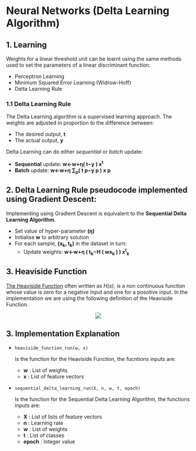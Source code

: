 # Neural Networks (Delta Learning Algorithm)
## 1. Learning
Weights for a linear threshold unit can be learnt using the same methods used to set the parameters of a linear discriminant function:

* Perceptron Learning
* Minimum Squared Error Learning (Widrow-Hoff)
* Delta Learning Rule

### 1.1 Delta Learning Rule
The Delta Learning algorithm is a supervised learning approach. The weights are adjusted in proportion to the difference between:
* The desired output, __t__
* The actual output, __y__

Delta Learning can do either _sequential_ or _batch_ update:
* __Sequential__ update: __w←w+η( t−y ) x<sup>t</sup>__
* __Batch__ update: __w←w+η ∑<sub>p</sub>( t p−y p ) x p__

## 2. Delta Learning Rule pseudocode implemented using Gradient Descent:
Implementing using Gradient Descent is equivalent to the __Sequential Delta Learning Algorithm__.

* Set value of hyper-parameter __(η)__
* Initialise __w__ to arbitrary solution
* For each sample, __(x<sub>k</sub>, t<sub>k</sub>)__ in the dataset in turn:
    * Update weights: __w←w+η ( t<sub>k</sub>−H ( wx<sub>k</sub> ) ) x<sup>t</sup><sub>k</sub>__

## 3. Heaviside Function
[The Heaviside Function](https://mathworld.wolfram.com/HeavisideStepFunction.html) often written as _H(x)_, is a non continuous function whose value is zero for a negative input and one for a posotive input. In the implementation we are using the following definition of the Heaviside Function.
<p align="center">
    <img width=auto height=auto src="https://i.imgur.com/ZFsvuGN.png">
</p>

## 3. Implementation Explanation
- `heaviside_function_run(w, x)` 

    Is the function for the Heaviside Function, the fucntions inputs are:
    
    - __w__ : List of weights
    - __x__ : List of feature vectors

- `sequential_delta_learning_run(X, n, w, t, epoch)`

    Is the function for the Sequential Delta Learning Algorithm, the functions inputs are:

    - __X__ : List of lists of feature vectors
    - __n__ : Learning rate
    - __w__ : List of weights
    - __t__ : List of classes
    - __epoch__ : Integer value
